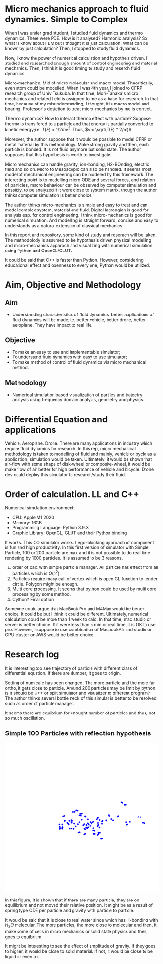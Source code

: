 # Micro mechanics approach to fluid dynamics. Simple to Complex


When I was under grad student, I studied fluid dynamics and thermo dynamics. There were PDE. How is it analysed? Harmonic analysis? So what? I know about FEM but I thought it is just calculation. What can be known by just calculation? Then, I stopped to study fluid dynamics.

Now, I know the power of numerical calculation and hypotheis driven. I studied and researched enough amount of control engineering and material mechanics. Then, I think it is good timing to study and reserch fluid dynamics.

Micro-mechanics. Mid of micro molecular and macro model. Theoritically, even atom could be modelled. When I was 4th year, I joined to CFRP research group of Univ Tsukuba. In that time, Mori-Tanaka's micro mechanics and related field is assigned to me as a base for research. In that time, because of my misunderstanding, I thought, it is macro model and boaring. Professor's desiction to treat micro-mechanics by me is correct.

Thermo dynamics? How to interact thermo effect with particle? Suppose thermo is transffered to a particle and that energy is partially converted to kinetic energy;i.e. $T(E) = 1/2 mv^2$. Thus, $v = \sqrt(T(E) * 2/m)$.

Moreover, the author suppose that it would be possible to model CFRP or metal material by this methodology. Make strong gravity and then, each particle is bonded. It is not fluid anymore but solid state. The author supposes that this hypothesis is worth to investigate.

Micro mechanics can handle gravity, ion-bonding, H2-BOnding, electric field and so on. Micro to Mesoscopic can also be handled. It seems most model of mechanical engineering can be modeled by this framework. The interesting point is to modelling micro ODE and several forces, and relation of particles, macro behaviour can be observed by computer simulation and possibly, to be analyzed if it were close to system matrix, though the author thinks computer simulation is better choice.

The author thinks micro-mechanics is simple and easy to treat and can model complex system, material and fluid. Digital lagrangian is good for analysis esp. for control engineering. I think micro-mechanics is good for numerical simulation. And modelling is straight forward, concise and easy to understands as a natural extension of classical mechanics.

In this report and repository, some kind of study and reserach will be taken. The methodolody is assumed to be hypothesis driven physical modelling and micro-mechanics apparoch and visualizing with numerical simulation using Python and OpenGL/GLUT.

It could be said that C++ is faster than Python. However, considering educational effect and openness to every one, Python would be utilized.

# Aim, Objective and Methodology

## Aim
- Understanding characteristics of fluid dynamics, better applications of fluid dynamics will be made;i.e. better vehicle, better drone, better aeroplane. They have impact to real life.

## Objective
- To make an easy to use and implementable simulator;
- To understand fluid dynamics with easy to use simulator;
- To make method of control of fluid dynamics via micro mechanical method.

## Methodology
- Numerical simulation based visualization of partiles and trajectry analysis using frequency domain analysis, geometry and physics.

# Differential Equation and applications

Vehicle. Aeroplane. Drone. There are many applications in industry which require fluid dynamics for research. In this rep, micro mechanical methodology is taken to modelling of fluid and mainly, vehicle or bycle as a application, simulation would be taken. Ultimately, it would be shown that air-flow with some shape of disk-wheel or composite-wheel, it would be make flow of air better for high performance of vehicle and bicycle. Drone dev could deploy this simulator to research/study their fluid.

# Order of calculation. LL and C++

Numerical simulation environment:
- CPU: Apple M1 2020
- Memory: 16GB
- Programming Language: Python 3.9.X
- Graphic Library: OpenGL, GLUT and their Python binding

It works. This OO simulator works. Lego-blocking approach of component is fun and high productivity. In this first version of simulator with Simple Particle, 100 or 200 particle are max and it is not possible to do real time rendering by 1000 particles. It is assumed to be 3 reasons.

1. order of calc with simple particle manager. All particle has effect from all particles which is $O(n^2)$.
2. Particles require many call of vertex which is open GL function to render circle. Polygon might be enough.
3. Multi core processing. It seems that python could be used by multi core processing by some method.
4. Cython? Final option.

Someone could argue that MacBook Pro and M4Max would be better choice. It could be but I think it could be different. Ultimately, numerical calculation could be more than 1 week to calc. In that time, mac studio or server is better choice. If it were less than 5 min or real time, it is OK to use pro. However, I suppose to use combination of MacbookAir and studio or GPU cluster on AWS would be better choice.

# Research log

It is interesting too see trajectory of particle with different class of differential equation. If there are dumper, it goes to origin.

Setting of num calc has been changed. The more particle and the more far ortho, it gets close to particle. Around 200 particles may be limit by python. Is it should be C++ or split simulator and visualizer to different program? The author thinks several bottle neck of this simular is better to be resolved such as order of particle manager.

It seems there are equibrium for enought number of particles and thus, not so much oscillation.

## Simple 100 Particles with reflection hypothesis

![100 particles with reflection](/articles/img/si-100.png "100 particles with reflection")

In this figure, it is shown that if there are many particle, they are on equilibrium and not moved their relative position. It might be as a result of spring type ODE per particle and gravity with particle to particle.

It would be said that it is close to real water since which has H-bonding with $H_2O$ melecular. The more particles, the more close to molecular and then, it make some of cells in micro mechanics or solid state physics and then, goes to equibrium.

It might be interesting to see the effect of amplitude of gravity. If they goes to higher, it would be close to solid material. If not, it would be close to be liquid or even air.
